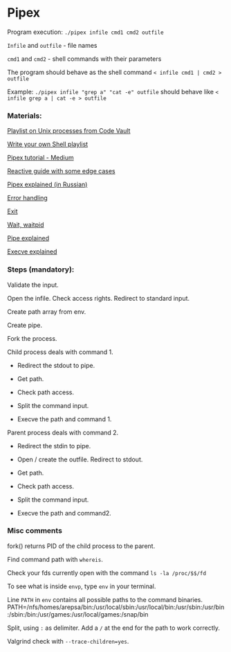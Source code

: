
# Pipex

Program execution: `./pipex infile cmd1 cmd2 outfile`

`Infile` and `outfile` - file names

`cmd1` and `cmd2` - shell commands with their parameters

The program should behave as the shell command `< infile cmd1 | cmd2 > outfile`

Example: `./pipex infile "grep a" "cat -e" outfile` should behave like `< infile grep a | cat -e > outfile`

### Materials:

[Playlist on Unix processes from Code Vault](https://www.youtube.com/watch?v=cex9XrZCU14&list=PLfqABt5AS4FkW5mOn2Tn9ZZLLDwA3kZUY)

[Write your own Shell playlist](https://www.youtube.com/watch?v=cIBmeEpsMj0&list=PLxIRFba3rzLzxxZMMbrm_-mkI7mV9G0pj)

[Pipex tutorial - Medium](https://csnotes.medium.com/pipex-tutorial-42-project-4469f5dd5901)

[Reactive guide with some edge cases](https://reactive.so/post/42-a-comprehensive-guide-to-pipex)

[Pipex explained (in Russian)](https://www.youtube.com/watch?v=7e_gExniT_Y)

[Error handling](https://www.youtube.com/watch?v=OOuZLI5ingc)

[Exit](https://www.youtube.com/watch?v=8RucxSeAemw)

[Wait, waitpid](https://www.tutorialspoint.com/unix_system_calls/waitpid.htm)

[Pipe explained](https://www.codequoi.com/en/pipe-an-inter-process-communication-method/)

[Execve explained](https://www.youtube.com/watch?v=Wtd-8OiZOjk&t=657s)

### Steps (mandatory):

Validate the input.

Open the infile. Check access rights. Redirect to standard input.

Create path array from env.

Create pipe.

Fork the process.

Child process deals with command 1.

 - Redirect the stdout to pipe.

 - Get path.

 - Check path access.

 - Split the command input.

 - Execve the path and command 1.

Parent process deals with command 2.

 - Redirect the stdin to pipe.

 - Open / create the outfile. Redirect to stdout.

 - Get path.

 - Check path access.

 - Split the command input.

 - Execve the path and command2.

### Misc comments

fork() returns PID of the child process to the parent.

Find command path with `whereis`.

Check your fds currently open with the command `ls -la /proc/$$/fd`

To see what is inside `envp`, type `env` in your terminal.

Line `PATH` in `env` contains all possible paths to the command binaries. PATH=/nfs/homes/arepsa/bin:/usr/local/sbin:/usr/local/bin:/usr/sbin:/usr/bin:/sbin:/bin:/usr/games:/usr/local/games:/snap/bin

Split, using `:` as delimiter. Add a `/` at the end for the path to work correctly.

Valgrind check with `--trace-children=yes`.
